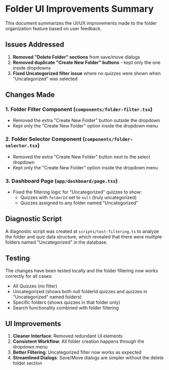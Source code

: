 # Folder UI Improvements Summary

This document summarizes the UI/UX improvements made to the folder organization feature based on user feedback.

## Issues Addressed

1. **Removed "Delete Folder" sections** from save/move dialogs
2. **Removed duplicate "Create New Folder" buttons** - kept only the one inside dropdowns
3. **Fixed Uncategorized filter issue** where no quizzes were shown when "Uncategorized" was selected

## Changes Made

### 1. Folder Filter Component (`components/folder-filter.tsx`)
- Removed the extra "Create New Folder" button outside the dropdown
- Kept only the "Create New Folder" option inside the dropdown menu

### 2. Folder Selector Component (`components/folder-selector.tsx`)
- Removed the extra "Create New Folder" button next to the select dropdown
- Kept only the "Create New Folder" option inside the dropdown menu

### 3. Dashboard Page (`app/dashboard/page.tsx`)
- Fixed the filtering logic for "Uncategorized" quizzes to show:
  - Quizzes with `folderId` set to `null` (truly uncategorized)
  - Quizzes assigned to any folder named "Uncategorized"

## Diagnostic Script

A diagnostic script was created at `scripts/test-filtering.ts` to analyze the folder and quiz data structure, which revealed that there were multiple folders named "Uncategorized" in the database.

## Testing

The changes have been tested locally and the folder filtering now works correctly for all cases:
- All Quizzes (no filter)
- Uncategorized (shows both null folderId quizzes and quizzes in "Uncategorized" named folders)
- Specific folders (shows quizzes in that folder only)
- Search functionality combined with folder filtering

## UI Improvements

1. **Cleaner Interface**: Removed redundant UI elements
2. **Consistent Workflow**: All folder creation happens through the dropdown menu
3. **Better Filtering**: Uncategorized filter now works as expected
4. **Streamlined Dialogs**: Save/Move dialogs are simpler without the delete folder section